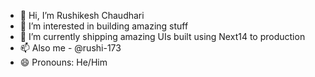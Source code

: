 - 👋 Hi, I’m Rushikesh Chaudhari
- 👀 I’m interested in building amazing stuff
- 🌱 I’m currently shipping amazing UIs built using Next14 to production 
- 📫 Also me - @rushi-173
- 😄 Pronouns: He/Him

<!---
ms-rushi/ms-rushi is a ✨ special ✨ repository because its `README.md` (this file) appears on your GitHub profile.
You can click the Preview link to take a look at your changes.
--->
